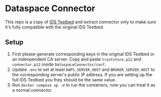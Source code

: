# Dataspace Connector

This repo is a copy of [IDS Testbed](https://github.com/International-Data-Spaces-Association/IDS-testbed) and extract connector only to make sure it's fully compatible with the original IDS Testbed.

## Setup
1. First please generate corresponding keys in the original IDS Testbed or an indenpendent CA server. Copy and paste `truststore.p12` and `connector.p12` inside `DataspaceConnector/conf`.
2. Update `.env` to set at least `DAPS_SERVER_HOST` and `BROKER_SERVER_HOST` to the corresponding server's public IP address. If you are setting up the full IDS Testbed you they should be the same value.
3. Run `docker compose up -d` to run the containers, now you can treat it as a normal connector.